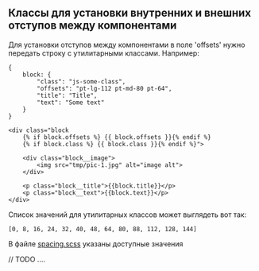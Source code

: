 ## Классы для установки внутренних и внешних отступов между компонентами

Для установки отступов между компонентами в поле 'offsets' нужно передать строку с утилитарными классами.
Например:

```
{
    block: {
        "class": "js-some-class",
        "offsets": "pt-lg-112 pt-md-80 pt-64",
        "title": "Title",
        "text": "Some text"
    }
}

<div class="block
    {% if block.offsets %} {{ block.offsets }}{% endif %}
    {% if block.class %} {{ block.class }}{% endif %}">

	<div class="block__image">
		<img src="tmp/pic-1.jpg" alt="image alt">
	</div>

	<p class="block__title">{{block.title}}</p>
	<p class="block__text">{{block.text}}</p>
</div>
```

Список значений для утилитарных классов может выглядеть вот так:
```
[0, 8, 16, 24, 32, 40, 48, 64, 80, 88, 112, 128, 144]
```
В файле [spacing.scss](/src/scss/vars/spacing.scss) указаны доступные значения


// TODO ....
